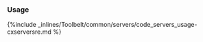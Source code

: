 <!-- post: -->


### Usage

{%include _inlines/Toolbelt/common/servers/code_servers_usage-cxserversre.md %}
